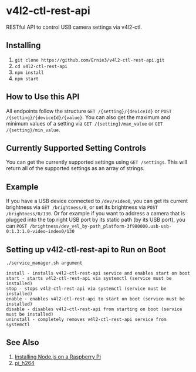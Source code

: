 # v4l2-ctl-rest-api
RESTful API to control USB camera settings via v4l2-ctl.

## Installing
1. `git clone https://github.com/Ernie3/v4l2-ctl-rest-api.git`
2. `cd v4l2-ctl-rest-api`
3. `npm install`
4. `npm start`

## How to Use this API
All endpoints follow the structure `GET /{setting}/{deviceId}` or `POST /{setting}/{deviceId}/{value}`. You can also get the maximum and minimum values of a setting via `GET /{setting}/max_value` or `GET /{setting}/min_value`.

## Currently Supported Setting Controls
You can get the currently supported settings using `GET /settings`. This will return all of the supported settings as an array of strings.

## Example
If you have a USB device connected to `/dev/video0`, you can get its current brightness via `GET /brightness/0`, or set its brightness via `POST /brightness/0/130`. Or for example if you want to address a camera that is plugged into the top right USB port by its static path (by its USB port), you can `POST /brightness/dev_v4l_by-path_platform-3f980000.usb-usb-0:1.3:1.0-video-index0/130`

## Setting up v4l2-ctl-rest-api to Run on Boot
```
./service_manager.sh argument

install - installs v4l2-ctl-rest-api service and enables start on boot
start - starts v4l2-ctl-rest-api via systemctl (service must be installed)
stop - stops v4l2-ctl-rest-api via systemctl (service must be installed)
enable - enables v4l2-ctl-rest-api to start on boot (service must be installed)
disable - disables v4l2-ctl-rest-api from starting on boot (service must be installed)
uninstall - completely removes v4l2-ctl-rest-api service from systemctl
```

## See Also
1. [Installing Node.js on a Raspberry Pi](https://github.com/Ernie3/pi_h264#help-installing-nodejs-v10-on-the-pi)
2. [pi_h264](https://github.com/Ernie3/pi_h264)
